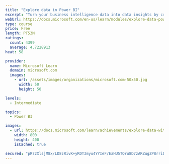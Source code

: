 ```yaml
---
title: "Explore data in Power BI"
excerpt: "Turn your business intelligence data into data insights by creating and configuring Power BI dashboards."
webUrl: https://docs.microsoft.com/en-us/learn/modules/explore-data-power-bi/
type: course
price: Free
length: PT53M
ratings:
  count: 4399
  average: 4.7228913
heat: 58

provider:
  name: Microsoft Learn
  domain: microsoft.com
  images:
    - url: /assets/images/organizations/microsoft.com-50x50.jpg
      width: 50
      height: 50

levels:
  - Intermediate

topics:
  - Power BI

images:
  - url: https://docs.microsoft.com/learn/achievements/explore-data-with-power-bi-desktop-social.png
    width: 800
    height: 400
    isCached: true

secured: "pR72XlsjM8x/LD8zRivK+yRDT3myu4YYIeF/EaHU5TQru8D7zARZugZP8rriDADm+STxPSp419cRzVV80hJijczbzPTVq4SkJcOCrtbww6+ZTkF68ki/yankZswIr0RG2sKv123y0oXqlUwXNJL50w3e4QoFLYQrKxag2ikhXSV3VgOeeJ+VKNc4ZGBvWJ1z8KN5LIk7FL97R5qVSUglrdMlsbQZ5aJfBw5ZvC1PwV5f3wSalrcC1/Oy4JyBiYuT+8K4zj0+zXeENO1kYLAHUTE5W+Hucb++2oyt/XK1DFm6gT31ahr/v88qgPuyDMnK3AZbtYBe7v7lxMrx2eZuUZTrtvmIDIwAAcMAqSXu87vzvrRCHyXarKJFn3YpgQB2/abMlBTsAh0+rG8cB08LnRpcEKYxuJ1u9eEfnZv3NBI=;Aadf/weF389BFri9dOm+JA=="
---
```


